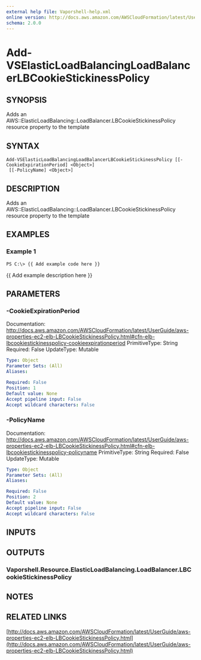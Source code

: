 ```yaml
---
external help file: Vaporshell-help.xml
online version: http://docs.aws.amazon.com/AWSCloudFormation/latest/UserGuide/aws-properties-ec2-elb-LBCookieStickinessPolicy.html
schema: 2.0.0
---
```


# Add-VSElasticLoadBalancingLoadBalancerLBCookieStickinessPolicy

## SYNOPSIS
Adds an AWS::ElasticLoadBalancing::LoadBalancer.LBCookieStickinessPolicy resource property to the template

## SYNTAX

```
Add-VSElasticLoadBalancingLoadBalancerLBCookieStickinessPolicy [[-CookieExpirationPeriod] <Object>]
 [[-PolicyName] <Object>]
```

## DESCRIPTION
Adds an AWS::ElasticLoadBalancing::LoadBalancer.LBCookieStickinessPolicy resource property to the template

## EXAMPLES

### Example 1
```
PS C:\> {{ Add example code here }}
```

{{ Add example description here }}

## PARAMETERS

### -CookieExpirationPeriod
Documentation: http://docs.aws.amazon.com/AWSCloudFormation/latest/UserGuide/aws-properties-ec2-elb-LBCookieStickinessPolicy.html#cfn-elb-lbcookiestickinesspolicy-cookieexpirationperiod
PrimitiveType: String
Required: False
UpdateType: Mutable

```yaml
Type: Object
Parameter Sets: (All)
Aliases: 

Required: False
Position: 1
Default value: None
Accept pipeline input: False
Accept wildcard characters: False
```

### -PolicyName
Documentation: http://docs.aws.amazon.com/AWSCloudFormation/latest/UserGuide/aws-properties-ec2-elb-LBCookieStickinessPolicy.html#cfn-elb-lbcookiestickinesspolicy-policyname
PrimitiveType: String
Required: False
UpdateType: Mutable

```yaml
Type: Object
Parameter Sets: (All)
Aliases: 

Required: False
Position: 2
Default value: None
Accept pipeline input: False
Accept wildcard characters: False
```

## INPUTS

## OUTPUTS

### Vaporshell.Resource.ElasticLoadBalancing.LoadBalancer.LBCookieStickinessPolicy

## NOTES

## RELATED LINKS

[http://docs.aws.amazon.com/AWSCloudFormation/latest/UserGuide/aws-properties-ec2-elb-LBCookieStickinessPolicy.html](http://docs.aws.amazon.com/AWSCloudFormation/latest/UserGuide/aws-properties-ec2-elb-LBCookieStickinessPolicy.html)

